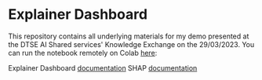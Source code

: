 # Explainer Dashboard
This repository contains all underlying materials for my demo presented 
at the DTSE AI Shared services' Knowledge Exchange on the 29/03/2023. 
You can run the notebook remotely on Colab [here](https://colab.research.google.com/github/VondracekS/ExplainabilityExchange/blob/master/ExplainerDashboardDemo.ipynb): 

Explainer Dashboard [documentation](https://explainerdashboard.readthedocs.io/en/latest/)
SHAP [documentation](https://shap.readthedocs.io/en/latest/index.html)
